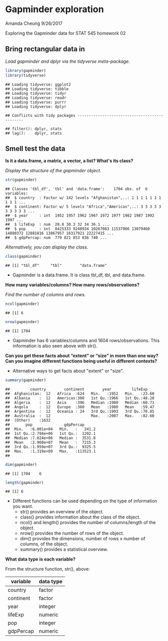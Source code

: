 Gapminder exploration
================
Amanda Cheung
9/26/2017

Exploring the Gapminder data for STAT 545 homework 02

Bring rectangular data in
-------------------------

*Load gapminder and dplyr via the tidyverse meta-package.*

``` r
library(gapminder)
library(tidyverse)
```

    ## Loading tidyverse: ggplot2
    ## Loading tidyverse: tibble
    ## Loading tidyverse: tidyr
    ## Loading tidyverse: readr
    ## Loading tidyverse: purrr
    ## Loading tidyverse: dplyr

    ## Conflicts with tidy packages ----------------------------------------------

    ## filter(): dplyr, stats
    ## lag():    dplyr, stats

Smell test the data
-------------------

**Is it a data.frame, a matrix, a vector, a list? What's its class?**

*Display the structure of the gapminder object.*

``` r
str(gapminder)
```

    ## Classes 'tbl_df', 'tbl' and 'data.frame':    1704 obs. of  6 variables:
    ##  $ country  : Factor w/ 142 levels "Afghanistan",..: 1 1 1 1 1 1 1 1 1 1 ...
    ##  $ continent: Factor w/ 5 levels "Africa","Americas",..: 3 3 3 3 3 3 3 3 3 3 ...
    ##  $ year     : int  1952 1957 1962 1967 1972 1977 1982 1987 1992 1997 ...
    ##  $ lifeExp  : num  28.8 30.3 32 34 36.1 ...
    ##  $ pop      : int  8425333 9240934 10267083 11537966 13079460 14880372 12881816 13867957 16317921 22227415 ...
    ##  $ gdpPercap: num  779 821 853 836 740 ...

*Alternatively, you can display the class.*

``` r
class(gapminder)
```

    ## [1] "tbl_df"     "tbl"        "data.frame"

-   Gapminder is a data.frame. It is class tbl\_df, tbl, and data.frame.

**How many variables/columns? How many rows/observations?**

*Find the number of columns and rows.*

``` r
ncol(gapminder)
```

    ## [1] 6

``` r
nrow(gapminder)
```

    ## [1] 1704

-   Gapminder has 6 variables/columns and 1604 rows/observations. This information is also seen above with str().

**Can you get these facts about “extent” or “size” in more than one way? Can you imagine different functions being useful in different contexts?**

-   Alternative ways to get facts about "extent" or "size".

``` r
summary(gapminder)
```

    ##         country        continent        year         lifeExp     
    ##  Afghanistan:  12   Africa  :624   Min.   :1952   Min.   :23.60  
    ##  Albania    :  12   Americas:300   1st Qu.:1966   1st Qu.:48.20  
    ##  Algeria    :  12   Asia    :396   Median :1980   Median :60.71  
    ##  Angola     :  12   Europe  :360   Mean   :1980   Mean   :59.47  
    ##  Argentina  :  12   Oceania : 24   3rd Qu.:1993   3rd Qu.:70.85  
    ##  Australia  :  12                  Max.   :2007   Max.   :82.60  
    ##  (Other)    :1632                                                
    ##       pop              gdpPercap       
    ##  Min.   :6.001e+04   Min.   :   241.2  
    ##  1st Qu.:2.794e+06   1st Qu.:  1202.1  
    ##  Median :7.024e+06   Median :  3531.8  
    ##  Mean   :2.960e+07   Mean   :  7215.3  
    ##  3rd Qu.:1.959e+07   3rd Qu.:  9325.5  
    ##  Max.   :1.319e+09   Max.   :113523.1  
    ## 

``` r
dim(gapminder)
```

    ## [1] 1704    6

``` r
length(gapminder)
```

    ## [1] 6

-   Different functions can be used depending on the type of information you want.
    -   str() provides an overview of the object.
    -   class() provides information about the class of the object.
    -   ncol() and length() provides the number of columns/length of the object.
    -   nrow() provides the number of rows of the object.
    -   dim() provides the dimensions, number of rows x number of columns, of the object.
    -   summary() provides a statistical overview.

**What data type is each variable?**

From the structure function, str(), above:

| variable  | data type |
|-----------|-----------|
| country   | factor    |
| continent | factor    |
| year      | integer   |
| lifeExp   | numeric   |
| pop       | integer   |
| gdpPercap | numeric   |
